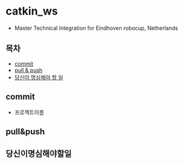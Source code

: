 # catkin_ws
- Master Technical Integration for Eindhoven robocup, Netherlands

## 목차
  - [commit](#commit)
  - [pull & push](#pull&push)
  - [당신이 명심해야 할 일](#당신이명심해야할일)

## commit
- 프로젝트이름

## pull&push

## 당신이명심해야할일
